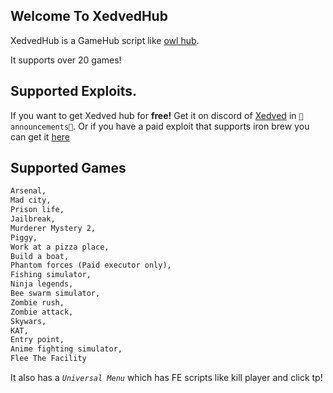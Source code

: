 ## Welcome To XedvedHub

XedvedHub is a GameHub script like [owl hub](https://crishoux.github.io/OwlHub/).

It supports over 20 games!

## Supported Exploits.
If you want to get Xedved hub for **free!**
Get it on discord of [Xedved](https://discord.gg/2BEa7KH) in `🚨announcements🚨`.
Or if you have a paid exploit that supports iron brew you can get it [here](https://raw.githubusercontent.com/BruhMoment-s/xedvedhub.github.io/master/ironbrewxedved)

## Supported Games

```markdown
Arsenal, 
Mad city, 
Prison life, 
Jailbreak, 
Murderer Mystery 2, 
Piggy, 
Work at a pizza place, 
Build a boat, 
Phantom forces (Paid executor only), 
Fishing simulator, 
Ninja legends,
Bee swarm simulator, 
Zombie rush, 
Zombie attack,
Skywars, 
KAT, 
Entry point, 
Anime fighting simulator,
Flee The Facility
```
It also has a _`Universal Menu`_ which has FE scripts like kill player and click tp!

